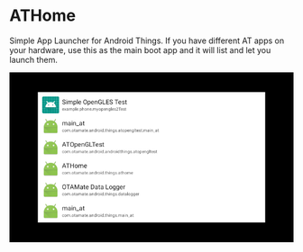 # ATHome
Simple App Launcher for Android Things. If you have different AT apps on your hardware, use this as the main boot app and it will list and let you launch them. 

![](/doc/device-2017-09-06-144136.png?raw=true)
